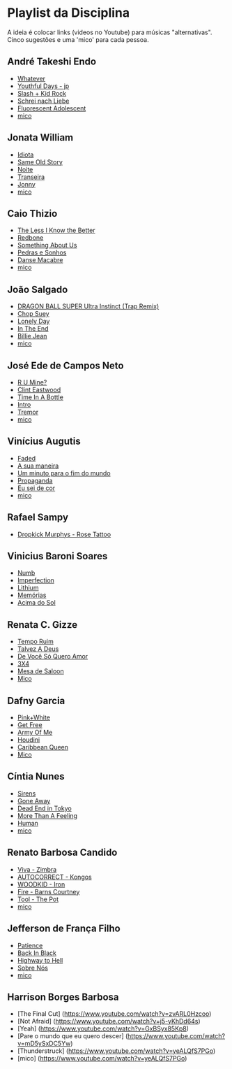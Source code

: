﻿# Playlist da Disciplina

A ideia é colocar links (videos no Youtube) para músicas "alternativas". Cinco sugestões e uma 'mico' para cada pessoa.

## André Takeshi Endo

- [Whatever](https://www.youtube.com/watch?v=sO7-Mf4fSPQ)
- [Youthful Days - jp](https://www.youtube.com/watch?v=JHlX4MtHSeU)
- [Slash + Kid Rock](https://www.youtube.com/watch?v=D9Tui9XFrqo)
- [Schrei nach Liebe](https://www.youtube.com/watch?v=6X9CEi8wkBc)
- [Fluorescent Adolescent](https://www.youtube.com/watch?v=ma9I9VBKPiw)
- [mico](https://www.youtube.com/watch?v=4fndeDfaWCg)


## Jonata William

- [Idiota](https://www.youtube.com/watch?v=Q84X_AecGko)
- [Same Old Story](https://www.youtube.com/watch?v=LGmw84OSU74)
- [Noite](https://www.youtube.com/watch?v=DCdjwwIWW90)
- [Transeira](https://www.youtube.com/watch?v=SzLCjVfFseo)
- [Jonny](https://www.youtube.com/watch?v=n_Ex3bGT-tk)
- [mico](https://www.youtube.com/watch?v=ZyhrYis509A)

## Caio Thizio
- [The Less I Know the Better](https://www.youtube.com/watch?v=O2lzmpEs29M)
- [Redbone](https://www.youtube.com/watch?v=Kp7eSUU9oy8)
- [Something About Us](https://www.youtube.com/watch?v=em0MknB6wFo)
- [Pedras e Sonhos](https://www.youtube.com/watch?v=EKPceNEVBLo)
- [Danse Macabre](https://www.youtube.com/watch?v=KqXpKibOaxA)
- [mico](https://www.youtube.com/watch?v=SjU4u6C-eaA)

## João Salgado
- [DRAGON BALL SUPER Ultra Instinct (Trap Remix)](https://www.youtube.com/watch?v=5CCO5JzFtCc)
- [Chop Suey](https://www.youtube.com/watch?v=CSvFpBOe8eY)
- [Lonely Day](https://www.youtube.com/watch?v=DnGdoEa1tPg)
- [In The End](https://www.youtube.com/watch?v=eVTXPUF4Oz4)
- [Billie Jean](https://www.youtube.com/watch?v=Zi_XLOBDo_Y)
- [mico](https://www.youtube.com/watch?v=MrTz5xjmso4)

## José Ede de Campos Neto
- [R U Mine?](https://www.youtube.com/watch?v=ngzC_8zqInk)
- [Clint Eastwood](https://www.youtube.com/watch?v=1V_xRb0x9aw)
- [Time In A Bottle](https://www.youtube.com/watch?v=dO1rMeYnOmM)
- [Intro](https://www.youtube.com/watch?v=AZ1pHmWhIuY)
- [Tremor](https://www.youtube.com/watch?v=9vMh9f41pqE)
- [mico](https://www.youtube.com/watch?v=suRsxpoAc5w)

## Vinícius Augutis
- [Faded](https://www.youtube.com/watch?v=60ItHLz5WEA)
- [A sua maneira](https://www.youtube.com/watch?v=nXLyy2ALJE4)
- [Um minuto para o fim do mundo](https://www.youtube.com/watch?v=TqOMV6NsqrI)
- [Propaganda](https://www.youtube.com/watch?v=mQr7XemLs8s)
- [Eu sei de cor](https://www.youtube.com/watch?v=sS2yCCi2Mek)
- [mico](https://www.youtube.com/watch?v=iPhjz6zcnnI)

## Rafael Sampy
- [Dropkick Murphys - Rose Tattoo](https://www.youtube.com/watch?v=9d8SzG4FPyM)

## Vinicius Baroni Soares
- [Numb](https://www.youtube.com/watch?v=kXYiU_JCYtU)
- [Imperfection](https://www.youtube.com/watch?v=NEJab1iGNcY)
- [Lithium](https://www.youtube.com/watch?v=PJGpsL_XYQI)
- [Memórias](https://www.youtube.com/watch?v=cGN-9OQFMHw)
- [Acima do Sol](https://www.youtube.com/watch?v=w9gewXcMFkA)

## Renata C. Gizze
- [Tempo Ruim](https://www.youtube.com/watch?v=tcACObV39jY)
- [Talvez A Deus](https://www.youtube.com/watch?v=m99DuDkhNrA)
- [De Você Só Quero Amor](https://www.youtube.com/watch?v=S2EEo0AQ4iQ)
- [3X4](https://www.youtube.com/watch?v=UPF6cj7GSnI)
- [Mesa de Saloon](https://www.youtube.com/watch?v=KgcrcpAfA9Q)
- [Mico](https://www.youtube.com/watch?v=4XKGfziuw5c)

## Dafny Garcia
- [Pink+White](https://www.youtube.com/watch?v=uzS3WG6__G4)
- [Get Free](https://www.youtube.com/watch?v=ytIfSuy_mOA)
- [Army Of Me](https://www.youtube.com/watch?v=6KxtgS2lU94)
- [Houdini](https://www.youtube.com/watch?v=_GMQLjzVGfw)
- [Caribbean Queen](https://www.youtube.com/watch?v=9f16Fw_K45s)
- [Mico](https://www.youtube.com/watch?v=keWoksM8Sk0)

## Cíntia Nunes
- [Sirens](https://youtu.be/4jZBwyG7HPs)
- [Gone Away](https://youtu.be/BIQK4-9YFW0)
- [Dead End in Tokyo](https://youtu.be/JjIiK9VcIsA)
- [More Than A Feeling](https://youtu.be/SSR6ZzjDZ94)
- [Human](https://youtu.be/L3wKzyIN1yk)
- [mico](https://youtu.be/Le_IyYLrUtQ)

## Renato Barbosa Candido
- [Viva - Zimbra](https://www.youtube.com/watch?v=sv8jzuVxB0s)
- [AUTOCORRECT - Kongos](https://www.youtube.com/watch?v=zOgnA3CnARk)
- [WOODKID - Iron](https://www.youtube.com/watch?v=vSkb0kDacjs&feature=youtu.be&list=RDvSkb0kDacjs)
- [Fire - Barns Courtney](https://www.youtube.com/watch?v=hLEoictM8p4)
- [Tool - The Pot](https://www.youtube.com/watch?v=R2F_hGwD26g)
- [mico](https://www.youtube.com/watch?v=G1IbRujko-A&t)

## Jefferson de França Filho
- [Patience](https://www.youtube.com/watch?v=ErvgV4P6Fzc)
- [Back In Black](https://www.youtube.com/watch?v=pAgnJDJN4VA)
- [Highway to Hell](https://www.youtube.com/watch?v=l482T0yNkeo)
- [Sobre Nós](https://www.youtube.com/watch?v=bD6ifecX6rs)
- [mico](https://www.youtube.com/watch?v=zSWkcQOH1Kw&t=1s)

## Harrison Borges Barbosa
- [The Final Cut] (https://www.youtube.com/watch?v=zvARL0Hzcoo)
- [Not Afraid] (https://www.youtube.com/watch?v=j5-yKhDd64s)
- [Yeah] (https://www.youtube.com/watch?v=GxBSyx85Kp8)
- [Pare o mundo que eu quero descer] (https://www.youtube.com/watch?v=mD5ySxDC5Yw)
- [Thunderstruck] (https://www.youtube.com/watch?v=yeALQfS7PGo)
- [mico] (https://www.youtube.com/watch?v=yeALQfS7PGo)

